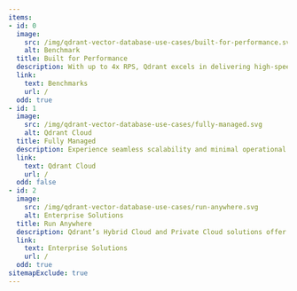```yaml
---
items:
- id: 0
  image:
    src: /img/qdrant-vector-database-use-cases/built-for-performance.svg
    alt: Benchmark
  title: Built for Performance
  description: With up to 4x RPS, Qdrant excels in delivering high-speed, efficient data processing, setting new benchmarks in vector database performance.
  link:
    text: Benchmarks
    url: /
  odd: true
- id: 1
  image:
    src: /img/qdrant-vector-database-use-cases/fully-managed.svg
    alt: Qdrant Cloud
  title: Fully Managed
  description: Experience seamless scalability and minimal operational overhead with Qdrant Cloud, designed for ease-of-use and reliability.
  link:
    text: Qdrant Cloud
    url: /
  odd: false
- id: 2
  image:
    src: /img/qdrant-vector-database-use-cases/run-anywhere.svg
    alt: Enterprise Solutions
  title: Run Anywhere
  description: Qdrant’s Hybrid Cloud and Private Cloud solutions offer flexible deployment options for top-tier data protection.
  link:
    text: Enterprise Solutions
    url: /  
  odd: true
sitemapExclude: true
---
```


